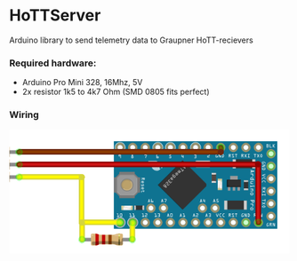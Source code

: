 # HoTTServer
Arduino library to send telemetry data to Graupner HoTT-recievers

### Required hardware:
* Arduino Pro Mini 328, 16Mhz, 5V
* 2x resistor 1k5 to 4k7 Ohm (SMD 0805 fits perfect)

### Wiring
![HoTTServer wiring](https://github.com/Made4RC/HoTTClient/blob/master/HoTTClient%20Wiring.png?raw=true)
